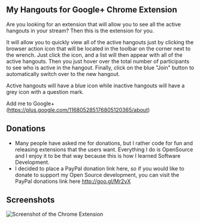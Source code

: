 My Hangouts for Google+ Chrome Extension
---------------------------------------

Are you looking for an extension that will allow you to see all the active hangouts
in your stream? Then this is the extension for you.

It will allow you to quickly view all of the active hangouts just by clicking the
browser action icon that will be located in the toolbar on the corner next to the
wrench. Just click the icon, and a list will then appear with all of the active
hangouts. Then you just hover over the total number of participants to see who
is active in the hangout. Finally, click on the blue "Join" button to automatically
switch over to the new hangout.

Active hangouts will have a blue icon while inactive hangouts will have a grey
icon with a question mark.

Add me to Google+ (https://plus.google.com/116805285176805120365/about)

Donations
----------

 - Many people have asked me for donations, but I rather code for fun and releasing
   extensions that the users want. Everything I do is OpenSource and I enjoy it
   to be that way because this is how I learned Software Development. 
 - I decided to place a PayPal donation link here, so if you would like to donate
   to support my Open Source development, you can visit the PayPal donations link
   here http://goo.gl/Mr2vX

Screenshots
----------

![Screenshot of the Chrome Extension](https://github.com/mohamedmansour/my-hangouts-extension/raw/master/screenshot/shareA.png)
